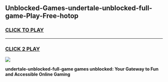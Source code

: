 
## Unblocked-Games-undertale-unblocked-full-game-Play-Free-hotop
<h3>
<a href="https://premium76.site?title=undertale-unblocked-full-game&ref=09A">CLICK TO PLAY</a></h3>
<hr>

<h3>
<a href="https://premium76.site?title=undertale-unblocked-full-game&ref=09A">CLICK 2 PLAY</a>
  
</h3>

<a href="https://premium76.site?title=undertale-unblocked-full-game&ref=09A"><img src="https://clearcache.store/games.png"></a>


**undertale-unblocked-full-game games unblocked: Your Gateway to Fun and Accessible Online Gaming**
